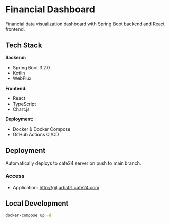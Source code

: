 # Financial Dashboard

Financial data visualization dashboard with Spring Boot backend and React frontend.

## Tech Stack

**Backend:**
- Spring Boot 3.2.0
- Kotlin
- WebFlux

**Frontend:**
- React
- TypeScript
- Chart.js

**Deployment:**
- Docker & Docker Compose
- GitHub Actions CI/CD

## Deployment

Automatically deploys to cafe24 server on push to main branch.

### Access
- Application: http://giljurha01.cafe24.com

## Local Development

```bash
docker-compose up -d
```
